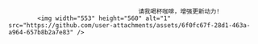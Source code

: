                                         请我喝杯咖啡，增强更新动力!
            <img width="553" height="560" alt="1" src="https://github.com/user-attachments/assets/6f0fc67f-28d1-463a-a964-657b8b2a7e83" />
